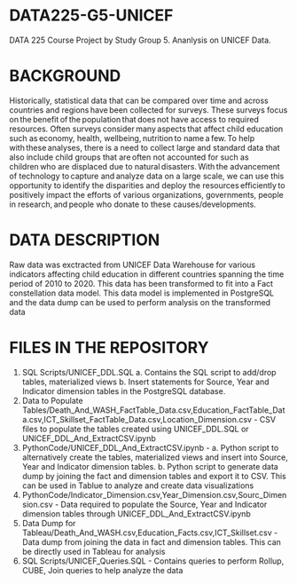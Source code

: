 # DATA225-G5-UNICEF
DATA 225 Course Project by Study Group 5. Ananlysis on UNICEF Data.

# BACKGROUND
Historically, statistical data that can be compared over time and across countries and regions have been collected for surveys. These surveys focus on the benefit of the population that does not have access to required resources. Often surveys consider many aspects that affect child education such as economy, health, wellbeing, nutrition to name a few. To help with these analyses, there is a need to collect large and standard data that also include child groups that are often not accounted for such as children who are displaced due to natural disasters. With the advancement of technology to capture and analyze data on a large scale, we can use this opportunity to identify the disparities and deploy the resources efficiently to positively impact the efforts of various organizations, governments, people in research, and people who donate to these causes/developments. 

# DATA DESCRIPTION
Raw data was exctracted from UNICEF Data Warehouse for various indicators affecting child education in different countries spanning the time period of 2010 to 2020.
This data has been transformed to fit into a Fact constellation data model. This data model is implemented in PostgreSQL and the data dump can be used to perform analysis on the transformed data

# FILES IN THE REPOSITORY
1. SQL Scripts/UNICEF_DDL.SQL 
  a. Contains the SQL script to add/drop tables, materialized views 
  b. Insert statements for Source, Year and Indicator dimension tables in the PostgreSQL database. 
2. Data to Populate Tables/Death_And_WASH_FactTable_Data.csv,Education_FactTable_Data.csv,ICT_Skillset_FactTable_Data.csv,Location_Dimension.csv - CSV files to        populate the tables created    using UNICEF_DDL.SQL or UNICEF_DDL_And_ExtractCSV.ipynb
4. PythonCode/UNICEF_DDL_And_ExtractCSV.ipynb - 
  a. Python script to alternatively create the tables, materialized views and insert into Source, Year and Indicator dimension tables.
  b. Python script to generate data dump by joining the fact and dimension tables and export it to CSV. This can be used in Tablue to analyze and create data            visualizations
4. PythonCode/Indicator_Dimension.csv,Year_Dimension.csv,Sourc_Dimension.csv - Data required to populate the Source, Year and Indicator dimension tables through 
   UNICEF_DDL_And_ExtractCSV.ipynb
5. Data Dump for Tableau/Death_And_WASH.csv,Education_Facts.csv,ICT_Skillset.csv - Data dump from joining the data in fact and dimension tables. This can be
   directly used in Tableau for analysis
6. SQL Scripts/UNICEF_Queries.SQL - Contains queries to perform Rollup, CUBE, Join queries to help analyze the data

